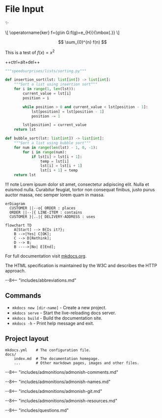 # File Input

[//]: # (This may be the most platform independent comment)
[//]: # (Grab-bag file that is not listed but shows examples)

:sparkles:

\\[
\operatorname{ker} f=\{g\in G:f(g)=e_{H}\}{\mbox{.}}
\\]

$$
\sum_{0}^{n} f(n)
$$

This is a test of $f(x) = x^2$

++ctrl+alt+del++


```python
"""speedsurprises/lists/sorting.py"""

def insertion_sort(lst: list[int]) -> list[int]:
    """Sort a list using insertion sort"""
    for i in range(1, len(lst)):
        current_value = lst[i]
        position = i

        while position > 0 and current_value < lst[position - 1]:
            lst[position] = lst[position - 1]
            position -= 1

        lst[position] = current_value
    return lst

def bubble_sort(lst: list[int]) -> list[int]:
    """Sort a list using bubble sort"""
    for num in range(len(lst) - 1, 0, -1):
        for i in range(num):
            if lst[i] > lst[i + 1]:
                temp = lst[i]
                lst[i] = lst[i + 1]
                lst[i + 1] = temp
    return lst
```

!!! note
    Lorem ipsum dolor sit amet, consectetur adipiscing elit. Nulla et euismod
    nulla. Curabitur feugiat, tortor non consequat finibus, justo purus auctor
    massa, nec semper lorem quam in massa.

```mermaid
erDiagram
  CUSTOMER ||--o{ ORDER : places
  ORDER ||--|{ LINE-ITEM : contains
  CUSTOMER }|..|{ DELIVERY-ADDRESS : uses
```

```mermaid
flowchart TD
    A[Start] --> B{Is it?};
    B -->|Yes| C[OK];
    C --> D[Rethink];
    D --> B;
    B ---->|No| E[End];
```

For full documentation visit [mkdocs.org](https://www.mkdocs.org).

The HTML specification is maintained by the W3C and describes the HTTP approach.

--8<-- "includes/abbreviations.md"

## Commands

* `mkdocs new [dir-name]` - Create a new project.
* `mkdocs serve` - Start the live-reloading docs server.
* `mkdocs build` - Build the documentation site.
* `mkdocs -h` - Print help message and exit.

## Project layout

    mkdocs.yml    # The configuration file.
    docs/
        index.md  # The documentation homepage.
        ...       # Other markdown pages, images and other files.

--8<-- "includes/admonitions/admonish-comments.md"

--8<-- "includes/admonitions/admonish-names.md"

--8<-- "includes/admonitions/admonish-git.md"

--8<-- "includes/admonitions/admonish-resources.md"

--8<-- "includes/questions.md"
